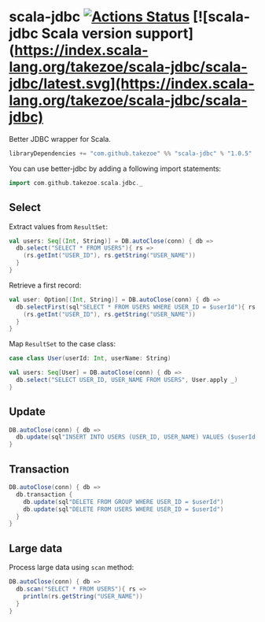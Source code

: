 # scala-jdbc [![Actions Status](https://github.com/takezoe/scala-jdbc/workflows/CI/badge.svg)](https://github.com/takezoe/scala-jdbc/actions) [![scala-jdbc Scala version support](https://index.scala-lang.org/takezoe/scala-jdbc/scala-jdbc/latest.svg](https://index.scala-lang.org/takezoe/scala-jdbc/scala-jdbc)

Better JDBC wrapper for Scala.

```scala
libraryDependencies += "com.github.takezoe" %% "scala-jdbc" % "1.0.5"
```

You can use better-jdbc by adding a following import statements:

```scala
import com.github.takezoe.scala.jdbc._
```

## Select

Extract values from `ResultSet`:

```scala
val users: Seq[(Int, String)] = DB.autoClose(conn) { db =>
  db.select("SELECT * FROM USERS"){ rs =>
    (rs.getInt("USER_ID"), rs.getString("USER_NAME"))
  }
}
```

Retrieve a first record:

```scala
val user: Option[(Int, String)] = DB.autoClose(conn) { db =>
  db.selectFirst(sql"SELECT * FROM USERS WHERE USER_ID = $userId"){ rs =>
    (rs.getInt("USER_ID"), rs.getString("USER_NAME"))
  }
}
```

Map `ResultSet` to the case class:

```scala
case class User(userId: Int, userName: String)

val users: Seq[User] = DB.autoClose(conn) { db =>
  db.select("SELECT USER_ID, USER_NAME FROM USERS", User.apply _)
}
```

## Update

```scala
DB.autoClose(conn) { db =>
  db.update(sql"INSERT INTO USERS (USER_ID, USER_NAME) VALUES ($userId, $userName)")
}
```

## Transaction

```scala
DB.autoClose(conn) { db =>
  db.transaction {
    db.update(sql"DELETE FROM GROUP WHERE USER_ID = $userId")
    db.update(sql"DELETE FROM USERS WHERE USER_ID = $userId")
  }
}
```

## Large data

Process large data using `scan` method:

```scala
DB.autoClose(conn) { db =>
  db.scan("SELECT * FROM USERS"){ rs =>
    println(rs.getString("USER_NAME"))
  }
}
```

